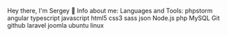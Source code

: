 Hey there, I'm Sergey 👋
Info about me:
Languages and Tools:
phpstorm angular typescript javascript html5 css3 sass json Node.js php MySQL Git github laravel joomla
ubuntu linux
